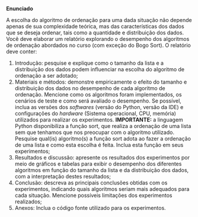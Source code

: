   
**Enunciado**

A escolha do algoritmo de ordenação para uma dada situação não depende apenas de sua complexidade teórica, mas das características dos dados que se deseja ordenar, tais como a quantidade e distribuição dos dados. Você deve elaborar um relatório explorando o desempenho dos algoritmos de ordenação abordados no curso (com exceção do Bogo Sort). O relatório deve conter:

1. Introdução: pesquise e explique como o tamanho da lista e a distribuição dos dados podem influenciar na escolha do algoritmo de ordenação a ser adotado;  
2. Materiais e métodos: demonstre empiricamente o efeito do tamanho e distribuição dos dados no desempenho de cada algoritmo de ordenação. Mencione como os algoritmos foram implementados, os cenários de teste e como será avaliado o desempenho. Se possível, inclua as versões dos *softwares* (versão do Python, versão da IDE) e configurações do *hardware* (Sistema operacional, CPU, memória) utilizados para realizar os experimentos. **IMPORTANTE:** a linguagem Python disponibiliza a função sort, que realiza a ordenação de uma lista sem que tenhamos que nos preocupar com o algoritmo utilizado. Pesquise qual(is) algoritmo(s) a função sort adota ao fazer a ordenação de uma lista e como esta escolha é feita. Inclua esta função em seus experimentos;  
3. Resultados e discussão: apresente os resultados dos experimentos por meio de gráficos e tabelas para exibir o desempenho dos diferentes algoritmos em função do tamanho da lista e da distribuição dos dados, com a interpretação destes resultados;  
4. Conclusão: descreva as principais conclusões obtidas com os experimentos, indicando quais algoritmos seriam mais adequados para cada situação. Mencione possíveis limitações dos experimentos realizados;  
5. Anexos:  Inclua o código fonte utilizado para os experimentos.
